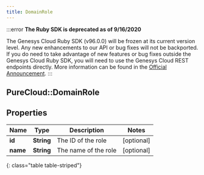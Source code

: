 ```yaml
---
title: DomainRole
---
```


:::error
**The Ruby SDK is deprecated as of 9/16/2020**

The Genesys Cloud Ruby SDK (v96.0.0) will be frozen at its current version level. Any new enhancements to our API or bug fixes will not be backported. If you do need to take advantage of new features or bug fixes outside the Genesys Cloud Ruby SDK, you will need to use the Genesys Cloud REST endpoints directly. More information can be found in the [Official Announcement](https://developer.mypurecloud.com/forum/t/announcement-genesys-cloud-ruby-sdk-end-of-life/8850).
:::


## PureCloud::DomainRole

## Properties

|Name | Type | Description | Notes|
|------------ | ------------- | ------------- | -------------|
| **id** | **String** | The ID of the role | [optional] |
| **name** | **String** | The name of the role | [optional] |
{: class="table table-striped"}


